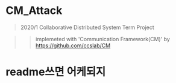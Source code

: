 # CM_Attack
>2020/1  Collaborative Distributed System Term Project

>>implemeted with 'Communication Framework(CM)' by https://github.com/ccslab/CM
# readme쓰면 어케되지
